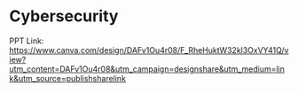 # Cybersecurity

PPT Link: https://www.canva.com/design/DAFv1Ou4r08/F_RheHuktW32kl3OxVY41Q/view?utm_content=DAFv1Ou4r08&utm_campaign=designshare&utm_medium=link&utm_source=publishsharelink
